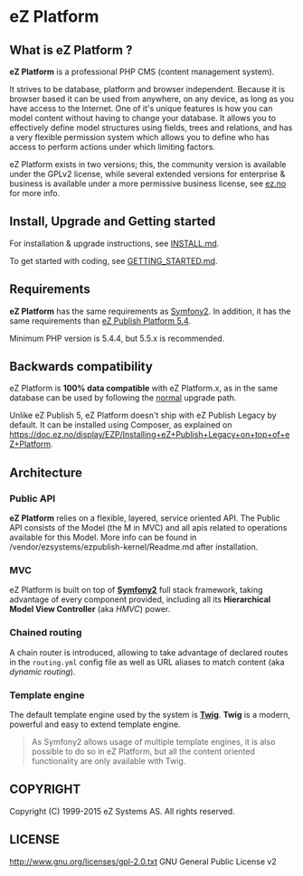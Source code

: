 # eZ Platform

## What is eZ Platform ?
**eZ Platform** is a professional PHP CMS (content management system).

It strives to be database, platform and browser independent. Because it is
browser based it can be used from anywhere, on any device, as long as you have
access to the Internet. One of it's unique features is how you can model
content without having to change your database. It allows you to effectively
define model structures using fields, trees and relations, and has a very
flexible permission system which allows you to define who has access to
perform actions under which limiting factors.

eZ Platform exists in two versions; this, the community version is available under
the GPLv2 license, while several extended versions for enterprise & business is available
under a more permissive business license, see [ez.no](http://ez.no/) for more info.

## Install, Upgrade and Getting started
For installation & upgrade instructions, see [INSTALL.md](https://github.com/ezsystems/ezplatform/blob/master/INSTALL.md).

To get started with coding, see [GETTING_STARTED.md](https://github.com/ezsystems/ezplatform/blob/master/GETTING_STARTED.md).

## Requirements
**eZ Platform** has the same requirements as [Symfony2](http://symfony.com/doc/master/reference/requirements.html).
In addition, it has the same requirements than
[eZ Publish Platform 5.4](http://doc.ez.no/eZ-Publish/Technical-manual/4.x/Installation/Normal-installation/Requirements-for-doing-a-normal-installation).

Minimum PHP version is 5.4.4, but 5.5.x is recommended.

## Backwards compatibility
eZ Platform is **100% data compatible** with eZ Platform.x, as in the same
database can be used by following the [normal](http://doc.ez.no/eZ-Publish/Upgrading) upgrade path.

Unlike eZ Publish 5, eZ Platform doesn't ship with eZ Publish Legacy by default. It can be installed using Composer,
as explained on https://doc.ez.no/display/EZP/Installing+eZ+Publish+Legacy+on+top+of+eZ+Platform.

## Architecture

### Public API
**eZ Platform** relies on a flexible, layered, service oriented API.
The Public API consists of the Model (the M in MVC) and all
apis related to operations available for this Model. More info can be found
in /vendor/ezsystems/ezpublish-kernel/Readme.md after installation.

### MVC
eZ Platform is built on top of **[Symfony2](http://symfony.com)** full stack framework, taking advantage of
every component provided, including all its **Hierarchical Model View Controller** (aka *HMVC*) power.

### Chained routing
A chain router is introduced, allowing to take advantage of declared routes in the `routing.yml` config file as well as
URL aliases to match content (aka *dynamic routing*).

### Template engine
The default template engine used by the system is **[Twig](http://twig.sensiolabs.org/)**.
**Twig** is a modern, powerful and easy to extend template engine.

> As Symfony2 allows usage of multiple template engines, it is also possible to do so in eZ Platform, but all the
> content oriented functionality are only available with Twig.


## COPYRIGHT
Copyright (C) 1999-2015 eZ Systems AS. All rights reserved.

## LICENSE
http://www.gnu.org/licenses/gpl-2.0.txt GNU General Public License v2
